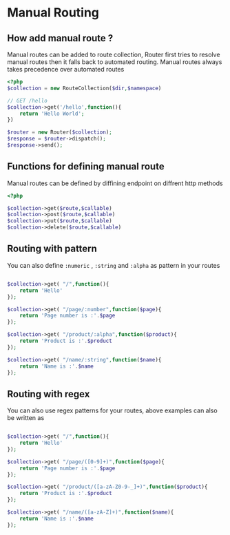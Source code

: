 # Manual Routing 

## How add manual route ?

Manual routes can be added to route collection, Router first tries to resolve manual routes then it falls back to automated routing. 
Manual routes always takes precedence over automated routes

```php
<?php
$collection = new RouteCollection($dir,$namespace)

// GET /hello
$collection->get('/hello',function(){
    return 'Hello World';
})

$router = new Router($collection);
$response = $router->dispatch();
$response->send();

```

## Functions for defining manual route
Manual routes can be defined by diffining endpoint on diffrent http methods

```php
<?php

$collection->get($route,$callable)
$collection->post($route,$callable)
$collection->put($route,$callable)
$collection->delete($route,$callable)

```

## Routing with pattern
You can also define `:numeric` , `:string` and `:alpha` as pattern in your routes

```php

$collection->get( "/",function(){
    return 'Hello'
});

$collection->get( "/page/:number",function($page){
    return 'Page number is :'.$page
});

$collection->get( "/product/:alpha",function($product){
    return 'Product is :'.$product
});

$collection->get( "/name/:string",function($name){
    return 'Name is :'.$name
});

```

## Routing with regex
You can also use regex patterns for your routes, above examples can also be written as

```php

$collection->get( "/",function(){
    return 'Hello'
});

$collection->get( "/page/([0-9]+)",function($page){
    return 'Page number is :'.$page
});

$collection->get( "/product/([a-zA-Z0-9-_]+)",function($product){
    return 'Product is :'.$product
});

$collection->get( "/name/([a-zA-Z]+)",function($name){
    return 'Name is :'.$name
});

```